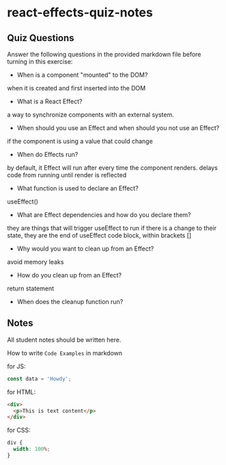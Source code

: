 # react-effects-quiz-notes

## Quiz Questions

Answer the following questions in the provided markdown file before turning in this exercise:

- When is a component "mounted" to the DOM?

when it is created and first inserted into the DOM

- What is a React Effect?

a way to synchronize components with an external system.

- When should you use an Effect and when should you not use an Effect?

if the component is using a value that could change

- When do Effects run?

by default, it Effect will run after every time the component renders. delays code from running until render is reflected

- What function is used to declare an Effect?

useEffect()

- What are Effect dependencies and how do you declare them?

they are things that will trigger useEffect to run if there is a change to their state, they are the end of useEffect code block, within brackets []

- Why would you want to clean up from an Effect?

avoid memory leaks

- How do you clean up from an Effect?

return statement

- When does the cleanup function run?

## Notes

All student notes should be written here.

How to write `Code Examples` in markdown

for JS:

```javascript
const data = 'Howdy';
```

for HTML:

```html
<div>
  <p>This is text content</p>
</div>
```

for CSS:

```css
div {
  width: 100%;
}
```
